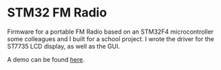 # STM32 FM Radio

Firmware for a portable FM Radio based on an STM32F4 microcontroller some colleagues and I built for a school project. I wrote the driver for the ST7735 LCD display, as well as the GUI.

A demo can be found [here](https://drive.google.com/file/d/1MU_ILlIiBcbePpc5vykY-zbhPCnyO26x/view?usp=sharing).
